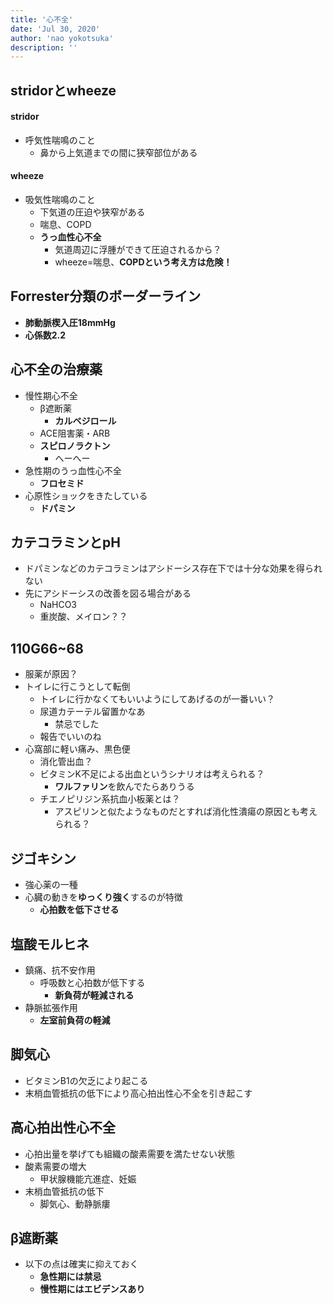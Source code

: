 ```yaml
---
title: '心不全'
date: 'Jul 30, 2020'
author: 'nao yokotsuka'
description: ''
---
```


## stridorとwheeze
#### stridor
- 呼気性喘鳴のこと
  - 鼻から上気道までの間に狭窄部位がある
#### wheeze
- 吸気性喘鳴のこと
  - 下気道の圧迫や狭窄がある
  - 喘息、COPD
  - **うっ血性心不全**
    - 気道周辺に浮腫ができて圧迫されるから？
    - wheeze=喘息、**COPDという考え方は危険！**

## Forrester分類のボーダーライン
- **肺動脈楔入圧18mmHg**
- **心係数2.2**

## 心不全の治療薬
- 慢性期心不全
  - β遮断薬
    - **カルベジロール**
  - ACE阻害薬・ARB
  - **スピロノラクトン**
    - へーへー
- 急性期のうっ血性心不全
  - **フロセミド**
- 心原性ショックをきたしている
  - **ドパミン**

## カテコラミンとpH
- ドパミンなどのカテコラミンはアシドーシス存在下では十分な効果を得られない
- 先にアシドーシスの改善を図る場合がある
  - NaHCO3
  - 重炭酸、メイロン？？

## 110G66~68
- 服薬が原因？
- トイレに行こうとして転倒
  - トイレに行かなくてもいいようにしてあげるのが一番いい？
  - 尿道カテーテル留置かなあ
    - 禁忌でした
  - 報告でいいのね
- 心窩部に軽い痛み、黒色便
  - 消化管出血？
  - ビタミンK不足による出血というシナリオは考えられる？
    - **ワルファリン**を飲んでたらありうる
  - チエノピリジン系抗血小板薬とは？
    - アスピリンと似たようなものだとすれば消化性潰瘍の原因とも考えられる？

## ジゴキシン
- 強心薬の一種
- 心臓の動きを**ゆっくり強く**するのが特徴
  - **心拍数を低下させる**

## 塩酸モルヒネ
- 鎮痛、抗不安作用
  - 呼吸数と心拍数が低下する
    - **新負荷が軽減される**
- 静脈拡張作用
  - **左室前負荷の軽減**

## 脚気心
- ビタミンB1の欠乏により起こる
- 末梢血管抵抗の低下により高心拍出性心不全を引き起こす

## 高心拍出性心不全
- 心拍出量を挙げても組織の酸素需要を満たせない状態
- 酸素需要の増大
  - 甲状腺機能亢進症、妊娠
- 末梢血管抵抗の低下
  - 脚気心、動静脈瘻

## β遮断薬
- 以下の点は確実に抑えておく
  - **急性期には禁忌**    
  - **慢性期にはエビデンスあり**
